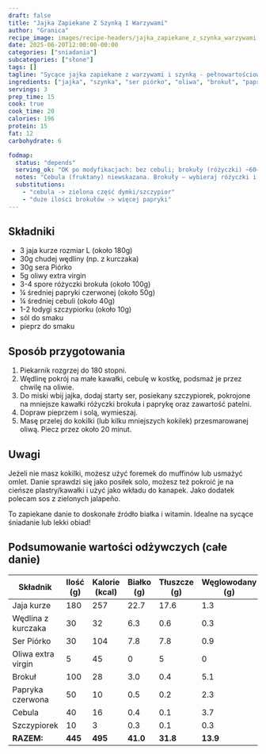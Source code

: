 ```yaml
---
draft: false
title: "Jajka Zapiekane Z Szynką I Warzywami"
author: "Granica"
recipe_image: images/recipe-headers/jajka_zapiekane_z_szynka_warzywami.avif
date: 2025-06-20T12:00:00-00:00
categories: ["sniadania"]
subcategories: ["słone"]
tags: []
tagline: "Sycące jajka zapiekane z warzywami i szynką - pełnowartościowy posiłek!"
ingredients: ["jajka", "szynka", "ser piórko", "oliwa", "brokuł", "papryka", "cebula", "szczypiorek"]
servings: 3
prep_time: 15
cook: true
cook_time: 20
calories: 196
protein: 15
fat: 12
carbohydrate: 6

fodmap:
  status: "depends"
  serving_ok: "OK po modyfikacjach: bez cebuli; brokuły (różyczki) ~60–75 g/porcję"
  notes: "Cebula (fruktany) niewskazana. Brokuły – wybieraj różyczki i trzymaj umiarkowaną porcję. Szynka zwykle OK – sprawdź dodatki (bez cebuli/czosnku)."
  substitutions:
    - "cebula -> zielona część dymki/szczypior"
    - "duże ilości brokułów -> więcej papryki"
---
```


## Składniki
- 3 jaja kurze rozmiar L (około 180g)
- 30g chudej wędliny (np. z kurczaka)
- 30g sera Piórko
- 5g oliwy extra virgin
- 3-4 spore różyczki brokuła (około 100g)
- ¼ średniej papryki czerwonej (około 50g)
- ¼ średniej cebuli (około 40g)
- 1-2 łodygi szczypiorku (około 10g)
- sól do smaku
- pieprz do smaku

## Sposób przygotowania

1. Piekarnik rozgrzej do 180 stopni.
2. Wędlinę pokrój na małe kawałki, cebulę w kostkę, podsmaż je przez chwilę na oliwie.
3. Do miski wbij jajka, dodaj starty ser, posiekany szczypiorek, pokrojone na mniejsze kawałki różyczki brokuła i paprykę oraz zawartość patelni.
4. Dopraw pieprzem i solą, wymieszaj.
5. Masę przelej do kokilki (lub kilku mniejszych kokilek) przesmarowanej oliwą. Piecz przez około 20 minut.

## Uwagi
Jeżeli nie masz kokilki, możesz użyć foremek do muffinów lub usmażyć omlet. Danie sprawdzi się jako posiłek solo, możesz też pokroić je na cieńsze plastry/kawałki i użyć jako wkładu do kanapek. Jako dodatek polecam sos z zielonych jalapeño.

To zapiekane danie to doskonałe źródło białka i witamin. Idealne na sycące śniadanie lub lekki obiad!

## Podsumowanie wartości odżywczych (całe danie)

| Składnik         | Ilość (g) | Kalorie (kcal) | Białko (g) | Tłuszcze (g) | Węglowodany (g) |
|------------------|-----------|----------------|------------|--------------|-----------------|
| Jaja kurze       | 180       | 257            | 22.7       | 17.6         | 1.3             |
| Wędlina z kurczaka| 30       | 32             | 6.3        | 0.6          | 0.3             |
| Ser Piórko       | 30        | 104            | 7.8        | 7.8          | 0.9             |
| Oliwa extra virgin| 5        | 45             | 0          | 5            | 0               |
| Brokuł           | 100       | 28             | 3.0        | 0.4          | 5.1             |
| Papryka czerwona | 50        | 10             | 0.5        | 0.2          | 2.3             |
| Cebula           | 40        | 16             | 0.4        | 0.1          | 3.7             |
| Szczypiorek      | 10        | 3              | 0.3        | 0.1          | 0.3             |
| **RAZEM:**       | **445**   | **495**        | **41.0**   | **31.8**     | **13.9**        |